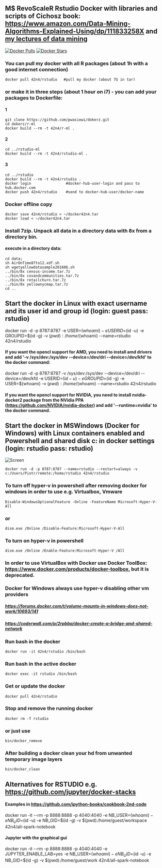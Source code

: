 ## M$ RevoScaleR Rstudio Docker with libraries and scripts of Cichosz book: https://www.amazon.com/Data-Mining-Algorithms-Explained-Using/dp/111833258X and [my lectures of data mining](https://github.com/pwasiewi/earin)

[![Docker Pulls](https://img.shields.io/docker/pulls/42n4/rstudio.svg)](https://hub.docker.com/r/42n4/rstudio/)
[![Docker Stars](https://img.shields.io/docker/stars/42n4/rstudio.svg)](https://hub.docker.com/r/42n4/rstudio/)

### You can pull my docker with all R packages (about 1h with a good internet connection)
```
docker pull 42n4/rstudio   #pull my docker (about 7G in tar)
```
### or make it in three steps (about 1 hour on i7) - you can add your packages to Dockerfile:
#### 1
```
git clone https://github.com/pwasiewi/dokerz.git
cd dokerz/r-ml
docker build --rm -t 42n4/r-ml .
```
#### 2
```
cd ../rstudio-ml
docker build --rm -t 42n4/rstudio-ml .
```
#### 3
```
cd ../rstudio
docker build --rm -t 42n4/rstudio .
docker login 				#docker-hub-user-login and pass to hub.docker.com
docker push 42n4/rstudio 	#send to docker-hub-user/docker-name
```
### Docker offline copy
```
docker save 42n4/rstudio > ~/docker42n4.tar 
docker load < ~/docker42n4.tar
```
### Install 7zip. Unpack all data in a directory data with 8x from a directory bin. 
#### execute in a directory data: 
```
cd data; 
sh AirOnTime87to12.xdf.sh 
sh wgetyellowdatasample201606.sh
../bin/8x census-income.tar.7z
../bin/8x covandcommunities.tar.7z
../bin/8x retailchurn.tar.7z
../bin/8x yellownycmap.tar.7z
cd ..
```
## Start the docker in Linux with exact username and its user id and group id (login: guest pass: rstudio)
docker run -d -p 8787:8787 -e USER=$(whoami) -e USERID=$(id -u) -e GROUPID=$(id -g) -v $(pwd):/home/$(whoami) --name=rstudio 42n4/rstudio

#### If you want the opencl support for AMD, you need to install amd drivers and add '-v /sys/dev:/sys/dev --device=/dev/dri  --device=/dev/kfd' to the docker command:
docker run -d -p 8787:8787 -v /sys/dev:/sys/dev --device=/dev/dri  --device=/dev/kfd -e USERID=$(id -u) -e GROUPID=$(id -g) -e USER=$(whoami) -v $(pwd):/home/$(whoami) --name=rstudio 42n4/rstudio

#### If you want the opencl support for NVIDIA, you need to install nvidia-docker2 package from the NVidia PPA (https://github.com/NVIDIA/nvidia-docker) and add '--runtime=nvidia' to the docker command.

## Start the docker in MSWindows (Docker for Windows) with Linux containers enabled and Powershell and shared disk c: in docker settings (login: rstudio pass: rstudio)
![Screen](https://github.com/pwasiewi/dokerz/raw/master/rstudio/linux_docker_in_windows10.png)
```
docker run -d -p 8787:8787 --name=rstudio --restart=always -v c:/Users/Piotr/remote:/home/rstudio 42n4/rstudio
```
### To turn off hyper-v in powershell after removing docker for windows in order to use e.g. Virtualbox, Vmware
```
Disable-WindowsOptionalFeature -Online -FeatureName Microsoft-Hyper-V-All
```
### or
```
dism.exe /Online /Disable-Feature:Microsoft-Hyper-V-All
```
### To turn on hyper-v in powershell
```
dism.exe /Online /Enable-Feature:Microsoft-Hyper-V /All
```
### In order to use VirtualBox with Docker use Docker ToolBox: https://www.docker.com/products/docker-toolbox, but it is deprecated.

### Docker for Windows always use hyper-v disabling other vm providers

##### https://forums.docker.com/t/volume-mounts-in-windows-does-not-work/10693/141
##### https://coderwall.com/p/2rpbba/docker-create-a-bridge-and-shared-network

### Run bash in the docker
```
docker run -it 42n4/rstudio /bin/bash
```
### Run bash in the active docker
```
docker exec -it rstudio /bin/bash
```
### Get or update the docker
```
docker pull 42n4/rstudio
```
### Stop and remove the running docker
```
docker rm -f rstudio
```
### or just use
```
bin/docker_remove
```
### After building a docker clean your hd from unwanted temporary image layers
```
bin/docker_clean
```
## Alternatives for RSTUDIO e.g. https://github.com/jupyter/docker-stacks
#### Examples in https://github.com/ipython-books/cookbook-2nd-code
docker run -it --rm -p 8888:8888 -p 4040:4040 -e NB_USER=$(whoami) -e NB_UID=$(id -u) -e NB_GID=$(id -g) -v $(pwd):/home/guest/workspace 42n4/all-spark-notebook

#### Jupyter with the graphical gui
docker run -it --rm -p 8888:8888 -p 4040:4040 -e JUPYTER_ENABLE_LAB=yes -e NB_USER=$(whoami) -e NB_UID=$(id -u) -e NB_GID=$(id -g)  -v $(pwd):/home/guest/work 42n4/all-spark-notebook

